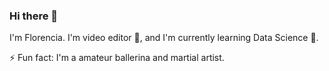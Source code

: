 ### Hi there 👋

I'm Florencia. I'm video editor :cinema:, and I'm currently learning Data Science 🌱.

⚡ Fun fact: I'm a amateur ballerina and martial artist.
